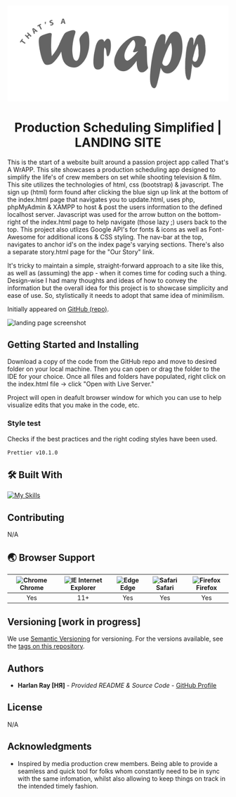 <p align="center"><img src="img/TAWApp-SM.png" alt="That's A Wrapp logo"></p>

<h1 align="center"> Production Scheduling Simplified | LANDING SITE</h1>

This is the start of a website built around a passion project app called That's A WrAPP. This site showcases a production scheduling app designed to simplify the life's of crew members on set while shooting television & film. This site utilizes the technologies of html, css (bootstrap) & javascript. The sign up (html) form found after clicking the blue sign up link at the bottom of the index.html page that navigates you to update.html, uses php, phpMyAdmin & XAMPP to host & post the users information to the defined localhost server. Javascript was used for the arrow button on the bottom-right of the index.html page to help navigate (those lazy ;) users back to the top. This project also utlizes Google API's for fonts & icons as well as Font-Awesome for additional icons & CSS styling. The nav-bar at the top, navigates to anchor id's on the index page's varying sections. There's also a separate story.html page for the "Our Story" link.

It's tricky to maintain a simple, straight-forward approach to a site like this, as well as (assuming) the app - when it comes time for coding such a thing. Design-wise I had many thoughts and ideas of how to convey the information but the overall idea for this project is to showcase simplicity and ease of use. So, stylistically it needs to adopt that same idea of minimilism.

Initially appeared on [GitHub (repo)](https://github.com/harlanray/TAWrAPP).

![landing page screenshot](<img/Screenshot 2024-01-01 at 3.32.12 PM.png>)

## Getting Started and Installing

Download a copy of the code from the GitHub repo and move to desired folder on your local machine. Then you can open or drag the folder to the IDE for your choice. Once all files and folders have populated, right click on the index.html file -> click "Open with Live Server."

Project will open in deafult browser window for which you can use to help visualize edits that you make in the code, etc.

### Style test

Checks if the best practices and the right coding styles have been used.

    Prettier v10.1.0

## 🛠️ Built With

[![My Skills](https://skillicons.dev/icons?i=js,html,css,bootstrap,php,vscode)](https://skillicons.dev)

## Contributing

N/A

## 🌏 Browser Support

| <img src="https://user-images.githubusercontent.com/1215767/34348387-a2e64588-ea4d-11e7-8267-a43365103afe.png" alt="Chrome" width="16px" height="16px" /> Chrome | <img src="https://user-images.githubusercontent.com/1215767/34348590-250b3ca2-ea4f-11e7-9efb-da953359321f.png" alt="IE" width="16px" height="16px" /> Internet Explorer | <img src="https://user-images.githubusercontent.com/1215767/34348380-93e77ae8-ea4d-11e7-8696-9a989ddbbbf5.png" alt="Edge" width="16px" height="16px" /> Edge | <img src="https://user-images.githubusercontent.com/1215767/34348394-a981f892-ea4d-11e7-9156-d128d58386b9.png" alt="Safari" width="16px" height="16px" /> Safari | <img src="https://user-images.githubusercontent.com/1215767/34348383-9e7ed492-ea4d-11e7-910c-03b39d52f496.png" alt="Firefox" width="16px" height="16px" /> Firefox |
| :---------: | :---------: | :---------: | :---------: | :---------: |
| Yes | 11+ | Yes | Yes | Yes |

## Versioning [work in progress]

We use [Semantic Versioning](http://semver.org/) for versioning. For the versions available, see the [tags on this repository](https://github.com/harlanray/TAWrAPP/releases).

## Authors

  - **Harlan Ray [HЯ]** - *Provided README & Source Code* -
    [GitHub Profile](https://github.com/harlanray)

## License

N/A

## Acknowledgments

  - Inspired by media production crew members. Being able to provide a seamless and quick tool for folks whom constantly need to be in sync with the same infomation, whilst also allowing to keep things on track in the intended timely fashion.